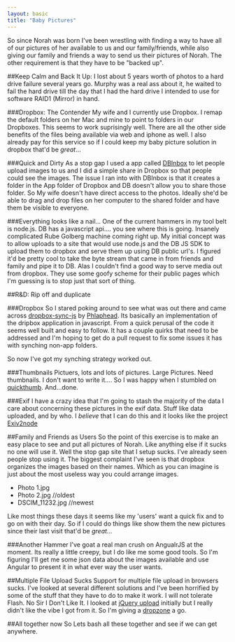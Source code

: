 ```yaml
---
layout: basic
title: "Baby Pictures" 
---
```


So since Norah was born I've been wrestling with finding a way to have all of our pictures of her available to us and our family/friends, while also giving our family and friends a way to send us their pictures of Norah. The other requirement is that they have to be "backed up".

##Keep Calm and Back It Up:
 I lost about 5 years worth of photos to a hard drive failure several years go. Murphy was a real ass about it, he waited to fail the hard drive till the day that I had the hard drive I intended to use for software RAID1 (Mirror) in hand.
 
###Dropbox: The Contender
My wife and I currently use Dropbox. I remap the default folders on her Mac and mine to point to folders in our Dropboxes. This seems to work suprisingly well. There are all the other side benefits of the files being available via web and iphone as well. I also already pay for this service so if I could keep my baby picture solution in dropbox that'd be *great*...

###Quick and Dirty
As a stop gap I used a app called [DBInbox](http://dbinbox.com/) to let people upload images to us and I did a simple share in Dropbox so that people could see the images. The issue I ran into with DBInbox is that it creates a folder in the App folder of Dropbox and DB doesn't allow you to share those folder. So My wife doesn't have direct access to the photos. Ideally she'd be able to drag and drop files on her computer to the shared folder and have them be visible to everyone.

###Everything looks like a nail...
One of the current hammers in my tool belt is node.js. DB has a javascript api.... you see where this is going. Insanely complicated Rube Golberg machine coming right up. My initial concept was to allow uploads to a site that would use node.js and the DB JS SDK to upload them to dropbox and serve them up using DB public url's. I figured it'd be pretty cool to take the byte stream that came in from friends and family and pipe it to DB. Alas I couldn't find a good way to serve media out from dropbox. They use some goofy scheme for their public pages which I'm guessing is to stop just that sort of thing.

##R&D: Rip off and duplicate

###Dropbox
So I stared poking around to see what was out there and came across [dropbox-sync-js](https://github.com/Phlaphead/dropbox-sync-js) by [Phlaphead](https://github.com/Phlaphead). Its basically an implementation of the dripbox application in javascript. From a quick perusal of the code it seems well built and easy to follow. It has a couple quirks that need to be addressed and I'm hoping to get do a pull request to fix some issues it has with synching non-app folders. 

So now I've got my synching strategy worked out.

###Thumbnails
Pictuers, lots and lots of pictures. Large Pictures. Need thumbnails. I don't want to write it.... So I was happy when I stumbled on [quickthumb](https://github.com/zivester/node-quickthumb). And...done.

###Exif
I have a crazy idea that I'm going to stash the majority of the data I care about concerning these pictures in the exif data. Stuff like data uploaded, and by who. I *believe* that I can do this and it looks like the project [Exiv2node](https://github.com/dberesford/exiv2node)

##Family and Friends as Users
So the point of this exercise is to make an easy place to see and put all pictures of Norah. Like anything else if it sucks no one will use it. Well the stop gap site that I setup sucks. I've already seen people stop using it. The biggest complaint I've seen is that dropbox organizes the images based on their names. Which as you can imagine is just about the most useless way you could arrange images. 
-  Photo 1.jpg		
-  Photo 2.jpg		//oldest
-  DSCIM_11232.jpg	//newest  

Like most things these days it seems like my 'users' want a quick fix and to go on with their day. So if I could do things like show them the new pictures since their last visit that'd be *great...*

###Another Hammer
I've goat a real man crush on AngualrJS at the moment. Its really a little creepy, but I do like me some good tools. So I'm figuring I'll get me some json data about the images available and use Angular to present it in what ever way the user wants.

##Multiple File Upload Sucks
Support for multiple file upload in browsers sucks. I've looked at several different solutions and I've been horrified by some of the stuff that they have to do to make it work. I will not tolerate Flash. No Sir I Don't Like It. I looked at [jQuery upload](http://blueimp.github.io/jQuery-File-Upload/) initially but I really didn't like the vibe I got from it. So I'm giving a [dropzone](http://www.dropzonejs.com/) a go.

##All together now
So Lets bash all these together and see if we can get anywhere.

